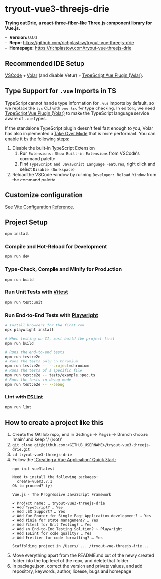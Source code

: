 # tryout-vue3-threejs-drie

__Trying out Drie, a react-three-fiber-like Three.js component library for Vue.js.__

-&nbsp; __Version:__ 0.0.1  
-&nbsp; __Repo:__ <https://github.com/richplastow/tryout-vue-threejs-drie>  
-&nbsp; __Homepage:__ <https://richplastow.com/tryout-vue-threejs-drie>

## Recommended IDE Setup

[VSCode](https://code.visualstudio.com/) + [Volar](https://marketplace.visualstudio.com/items?itemName=Vue.volar) (and disable Vetur) + [TypeScript Vue Plugin (Volar)](https://marketplace.visualstudio.com/items?itemName=Vue.vscode-typescript-vue-plugin).

## Type Support for `.vue` Imports in TS

TypeScript cannot handle type information for `.vue` imports by default, so we replace the `tsc` CLI with `vue-tsc` for type checking. In editors, we need [TypeScript Vue Plugin (Volar)](https://marketplace.visualstudio.com/items?itemName=Vue.vscode-typescript-vue-plugin) to make the TypeScript language service aware of `.vue` types.

If the standalone TypeScript plugin doesn't feel fast enough to you, Volar has also implemented a [Take Over Mode](https://github.com/johnsoncodehk/volar/discussions/471#discussioncomment-1361669) that is more performant. You can enable it by the following steps:

1. Disable the built-in TypeScript Extension
    1) Run `Extensions: Show Built-in Extensions` from VSCode's command palette
    2) Find `TypeScript and JavaScript Language Features`, right click and select `Disable (Workspace)`
2. Reload the VSCode window by running `Developer: Reload Window` from the command palette.

## Customize configuration

See [Vite Configuration Reference](https://vitejs.dev/config/).

## Project Setup

```sh
npm install
```

### Compile and Hot-Reload for Development

```sh
npm run dev
```

### Type-Check, Compile and Minify for Production

```sh
npm run build
```

### Run Unit Tests with [Vitest](https://vitest.dev/)

```sh
npm run test:unit
```

### Run End-to-End Tests with [Playwright](https://playwright.dev)

```sh
# Install browsers for the first run
npx playwright install

# When testing on CI, must build the project first
npm run build

# Runs the end-to-end tests
npm run test:e2e
# Runs the tests only on Chromium
npm run test:e2e -- --project=chromium
# Runs the tests of a specific file
npm run test:e2e -- tests/example.spec.ts
# Runs the tests in debug mode
npm run test:e2e -- --debug
```

### Lint with [ESLint](https://eslint.org/)

```sh
npm run lint
```

## How to create a project like this

1. Create the GitHub repo, and in Settings -> Pages -> Branch choose 'main' and
   keep '/ (root)'
2. `git clone git@github.com:<GITHUB_USERNAME>/tryout-vue3-threejs-drie.git`
3. `cd tryout-vue3-threejs-drie`
4. Follow the ['Creating a Vue Application' Quick Start:
   ](https://vuejs.org/guide/quick-start.html#creating-a-vue-application)
   ```
   npm init vue@latest

   Need to install the following packages:
     create-vue@3.7.1
   Ok to proceed? (y) 
   
   Vue.js - The Progressive JavaScript Framework
   
   ✔ Project name: … tryout-vue3-threejs-drie
   ✔ Add TypeScript? … Yes
   ✔ Add JSX Support? … Yes
   ✔ Add Vue Router for Single Page Application development? … Yes
   ✔ Add Pinia for state management? … Yes
   ✔ Add Vitest for Unit Testing? … Yes
   ✔ Add an End-to-End Testing Solution? › Playwright
   ✔ Add ESLint for code quality? … Yes
   ✔ Add Prettier for code formatting? … Yes
   
   Scaffolding project in /Users/ ... /tryout-vue-threejs-drie...
   ```
5. Move everything apart from the README.md out of the newly created folder
   into the top level of the repo, and delete that folder
6. In package.json, correct the version and private values, and add
   repository, keywords, author, license, bugs and homepage

<!-- 7. Follow the [Drie Getting Started Guide
   ](https://www.drie.dev/guide/getting-started) to install
   @janvorisek/drie, three and @types/three:  
   10 packages with 0 vulnerabilities, 46.8 MB for 1,999 items
3. Follow the ['Creating a Vue Application' Quick Start:
   ](https://vuejs.org/guide/quick-start.html#creating-a-vue-application)
   ```
   Need to install the following packages:
     create-vue@3.7.1
   Ok to proceed? (y) 
   
   Vue.js - The Progressive JavaScript Framework
   
   ✔ Project name: … tryout-vue-threejs-drie
   ✔ Add TypeScript? … Yes
   ✔ Add JSX Support? … Yes
   ✔ Add Vue Router for Single Page Application development? … Yes
   ✔ Add Pinia for state management? … No
   ✔ Add Vitest for Unit Testing? … Yes
   ✔ Add an End-to-End Testing Solution? › Playwright
   ✔ Add ESLint for code quality? … Yes
   ✔ Add Prettier for code formatting? … Yes
   
   Scaffolding project in /Users/ ... /tryout-vue-threejs-drie...
   ```
4. 

 -->
